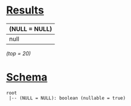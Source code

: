 # [Results](#tab/results)

|(NULL = NULL)|
|-------------|
|null         |

_(top = 20)_

# [Schema](#tab/schema)

```shell
root
 |-- (NULL = NULL): boolean (nullable = true)

```
